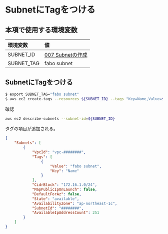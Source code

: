# SubnetにTagをつける

## 本項で使用する環境変数

|環境変数|値|
|:--|:--|
|SUBNET_ID|[007 Subnetの作成](vpc/007_create_subnet.md)|
|SUBNET_TAG|fabo subnet|

## SubnetにTagをつける

```bash
$ export SUBNET_TAG="fabo subnet"
$ aws ec2 create-tags --resources ${SUBNET_ID} --tags "Key=Name,Value=${SUBNET_TAG}"
```

確認

```bash
aws ec2 describe-subnets --subnet-id=${SUBNET_ID}
```

タグの項目が追加される。

```json
{
    "Subnets": [
        {
            "VpcId": "vpc-########", 
            "Tags": [
                {
                    "Value": "fabo subnet", 
                    "Key": "Name"
                }
            ], 
            "CidrBlock": "172.16.1.0/24", 
            "MapPublicIpOnLaunch": false, 
            "DefaultForAz": false, 
            "State": "available", 
            "AvailabilityZone": "ap-northeast-1c", 
            "SubnetId": "########", 
            "AvailableIpAddressCount": 251
        }
    ]
}
```
